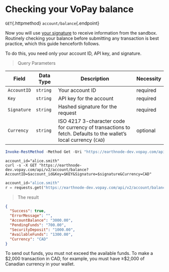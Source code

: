# Checking your VoPay balance

`GET`{.httpmethod} `account/balance`{.endpoint}

Now you will use [your signature](#Generating-your-signature) to receive information from the sandbox. Routinely checking your balance before submitting any transaction is best practice, which this guide henceforth follows.

To do this, you need only your account ID, API key, and signature.

> Query Parameters

| Field | Data Type | Description | Necessity |
| ----------- | -------- | -------------------------------------------------------------------------------------------------------------------------------------------------------------------- | -------- |
| `AccountID` | `string` | Your account ID                                                                                                                                                      | required |
| `Key`       | `string` | API key for the account                                                                                                                                              | required |
| `Signature` | `string` | Hashed signature for the request                                                                                                                                     | required |
| `Currency`  | `string` | ISO 4217 3-character code for currency of transactions to fetch. Defaults to the wallet&rsquo;s local currency (`CAD`) | optional |

```powershell
Invoke-RestMethod -Method Get -Uri "https://earthnode-dev.vopay.com/api/v2/account/balance?AccountID=$AccountID&Key=$($Credentials.Key.Password | ConvertFrom-SecureString -AsPlainText)&Signature=$($Signature.Hash.ToLowerInvariant())&Currency=CAD"
```

```shell
account_id="alice.smith"
curl -s -X GET "https://earthnode-dev.vopay.com/api/v2/account/balance?AccountID=$account_id&Key=$KEY&Signature=$signature&Currency=CAD"
```

```python
account_id="alice.smith"
r = requests.get("https://earthnode-dev.vopay.com/api/v2/account/balance?AccountID=%s&Key=%s&Signature=%s&Currency=CAD" % (account_id, KEY, signature))
```

> The result

```json
{
  "Success": true,
  "ErrorMessage": "",
  "AccountBalance": "3000.00",
  "PendingFunds": "700.00",
  "SecurityDeposit": "1000.00",
  "AvailableFunds": "1300.00",
  "Currency": "CAD"
}
```

<aside class="caution">To send out funds, you must not exceed the available funds. To make a $2,000 transaction in CAD, for example, you must have &ge;$2,000 of Canadian currency in your wallet.</aside>
